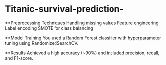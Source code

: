 # Titanic-survival-prediction-

**Preprocessing Techniques
  Handling missing values
  Feature engineering
  Label encoding
  SMOTE for class balancing

**Model Training
You used a Random Forest classifier with hyperparameter tuning using RandomizedSearchCV.

**Results
Achieved a high accuracy (~90%) and included precision, recall, and F1-score.
